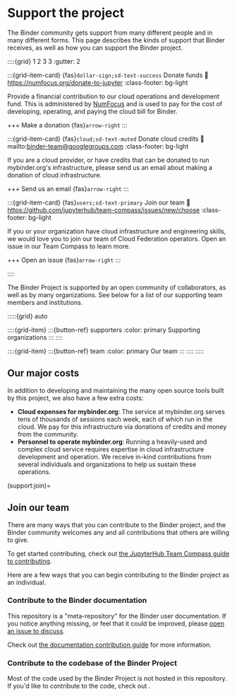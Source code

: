# Support the project

The Binder community gets support from many different people and in many different forms.
This page describes the kinds of support that Binder receives, as well as how you can support the Binder project.


::::{grid} 1 2 3 3
:gutter: 2

:::{grid-item-card} {fas}`dollar-sign;sd-text-success` Donate funds
:link: https://numfocus.org/donate-to-jupyter
:class-footer: bg-light

Provide a financial contribution to our cloud operations and development fund.
This is administered by [NumFocus](https://numfocus.org) and is used to pay for the cost of developing, operating, and paying the cloud bill for Binder.

+++
Make a donation {fas}`arrow-right`
:::

:::{grid-item-card} {fas}`cloud;sd-text-muted` Donate cloud credits
:link: mailto:binder-team@googlegroups.com
:class-footer: bg-light

If you are a cloud provider, or have credits that can be donated to run mybinder.org's infrastructure, please send us an email about making a donation of cloud infrastructure.

+++
Send us an email {fas}`arrow-right`
:::

:::{grid-item-card} {fas}`users;sd-text-primary` Join our team
:link: https://github.com/jupyterhub/team-compass/issues/new/choose
:class-footer: bg-light

If you or your organization have cloud infrastructure and engineering skills, we would love you to join our team of Cloud Federation operators. Open an issue in our Team Compass to learn more.

+++
Open an issue {fas}`arrow-right`
:::

::::

The Binder Project is supported by an open community of collaborators, as well as by many organizations.
See below for a list of our supporting team members and institutions.

:::::{grid} auto

::::{grid-item}
:::{button-ref} supporters
:color: primary
Supporting organizations
:::
::::

::::{grid-item}
:::{button-ref} team
:color: primary
Our team
:::
::::
:::::

## Our major costs

In addition to developing and maintaining the many open source tools built by this project, we also have a few extra costs:

- **Cloud expenses for mybinder.org**: The service at mybinder.org serves tens of thousands of sessions each week, each of which run in the cloud.
  We pay for this infrastructure via donations of credits and money from the community.
- **Personnel to operate mybinder.org**: Running a heavily-used and complex cloud service requires expertise in cloud infrastructure development and operation.
  We receive in-kind contributions from several individuals and organizations to help us sustain these operations.

(support:join)=
## Join our team

There are many ways that you can contribute to the Binder project, and the Binder community welcomes any and all contributions that others are willing to give.

To get started contributing, check out [the JupyterHub Team Compass guide to contributing](https://jupyterhub-team-compass.readthedocs.io/en/latest/team/skills.html).

Here are a few ways that you can begin contributing to the Binder project as an individual.

### Contribute to the Binder documentation

This repository is a "meta-repository" for the Binder user documentation. If you notice anything missing, or feel that it could be improved, please [open an issue to discuss](https://github.com/jupyterhub/binder/issues/new/choose).

Check out [the documentation contribution guide](https://github.com/jupyterhub/binder/blob/master/CONTRIBUTING.rst) for more
information.

### Contribute to the codebase of the Binder Project

Most of the code used by the Binder Project is not hosted in this repository. If you'd like to contribute to the code, check out [](team:os-projects).
